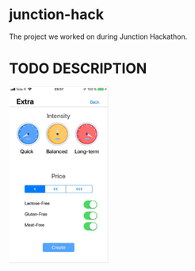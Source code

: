 # junction-hack

The project we worked on during Junction Hackathon.

# TODO DESCRIPTION

<img src="./static/1.png" width="200"/>
